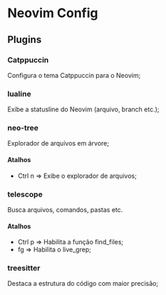 # Neovim Config

## Plugins

### Catppuccin 

Configura o tema Catppuccin para o Neovim;

### lualine

Exibe a statusline do Neovim (arquivo, branch etc.);

### neo-tree

Explorador de arquivos em árvore;

#### Atalhos

- Ctrl n => Exibe o explorador de arquivos;

### telescope

Busca arquivos, comandos, pastas etc.

#### Atalhos

- Ctrl p => Habilita a função find_files;
- <leader>fg => Habilita o live_grep;

### treesitter

Destaca a estrutura do código com maior precisão;
